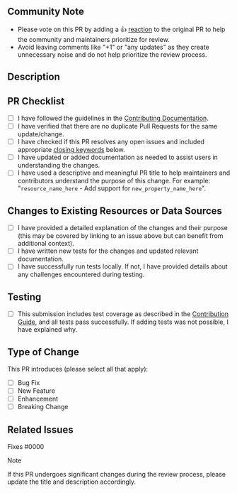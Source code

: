 <!--  All Submissions -->

## Community Note
<!-- Please leave the community note as is. -->
* Please vote on this PR by adding a :thumbsup: [reaction](https://docs.github.com/en/get-started/exploring-projects-on-github/using-reacting-to-issues-and-pull-requests) to the original PR to help the community and maintainers prioritize for review.
* Avoid leaving comments like "+1" or "any updates" as they create unnecessary noise and do not help prioritize the review process.

## Description

<!-- Provide a clear and concise description of the purpose of this PR, what it changes, and any relevant context for reviewers. 

If this introduces breaking changes, explain why they are necessary and how they impact users. -->

## PR Checklist

- [ ] I have followed the guidelines in the [Contributing Documentation](../blob/main/CONTRIBUTING.md).
- [ ] I have verified that there are no duplicate Pull Requests for the same update/change.
- [ ] I have checked if this PR resolves any open issues and included appropriate [closing keywords](https://docs.github.com/en/issues/tracking-your-work-with-issues/linking-a-pull-request-to-an-issue-using-a-keyword) below.
- [ ] I have updated or added documentation as needed to assist users in understanding the changes.
- [ ] I have used a descriptive and meaningful PR title to help maintainers and contributors understand the purpose of this change. 
For example: "`resource_name_here` - Add support for `new_property_name_here`".

<!-- Remove any sections below that are not applicable to your Pull Request. -->

## Changes to Existing Resources or Data Sources

- [ ] I have provided a detailed explanation of the changes and their purpose (this may be covered by linking to an issue above but can benefit from additional context).
- [ ] I have written new tests for the changes and updated relevant documentation.
- [ ] I have successfully run tests locally. If not, I have provided details about any challenges encountered during testing.

## Testing

- [ ] This submission includes test coverage as described in the [Contribution Guide](../blob/main/CONTRIBUTING.md), and all tests pass successfully. If adding tests was not possible, I have explained why.

<!-- Include logs or evidence of testing here, or explain why testing evidence cannot be provided. -->

## Type of Change
This PR introduces (please select all that apply):

- [ ] Bug Fix
- [ ] New Feature
- [ ] Enhancement
- [ ] Breaking Change

## Related Issues
Fixes #0000

> [!NOTE] 
> If this PR undergoes significant changes during the review process, please update the title and description accordingly.